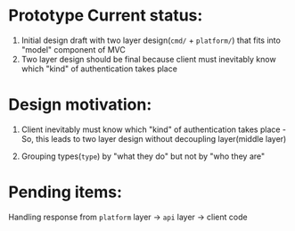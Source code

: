 Prototype Current status:
========================
1) Initial design draft with two layer design(`cmd/` + `platform/`) that fits into "model" component of MVC
2) Two layer design should be final because client must inevitably know which "kind" of authentication takes place



Design motivation:
=================

1) Client inevitably must know which "kind" of authentication takes place - So, this leads to two layer design without decoupling layer(middle layer)

2) Grouping types(`type`) by "what they do" but not by "who they are"



Pending items:
=============
Handling response  from `platform` layer -> `api` layer -> client code

